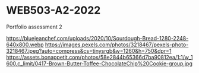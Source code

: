 # WEB503-A2-2022
Portfolio assessment 2

https://bluejeanchef.com/uploads/2020/10/Sourdough-Bread-1280-2248-640x800.webp
https://images.pexels.com/photos/3218467/pexels-photo-3218467.jpeg?auto=compress&cs=tinysrgb&w=1260&h=750&dpr=1
https://assets.bonappetit.com/photos/58e2844b65366d7ba90812ea/1:1/w_1600,c_limit/0417-Brown-Butter-Toffee-ChocolateChip%20Cookie-group.jpg